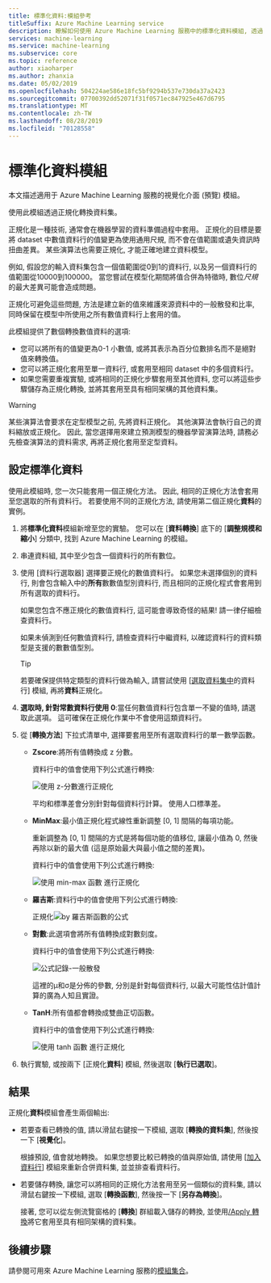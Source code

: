 ```yaml
---
title: 標準化資料:模組參考
titleSuffix: Azure Machine Learning service
description: 瞭解如何使用 Azure Machine Learning 服務中的標準化資料模組, 透過正規化轉換資料集。
services: machine-learning
ms.service: machine-learning
ms.subservice: core
ms.topic: reference
author: xiaoharper
ms.author: zhanxia
ms.date: 05/02/2019
ms.openlocfilehash: 504224ae586e18fc5bf9294b537e730da37a2423
ms.sourcegitcommit: 07700392dd52071f31f0571ec847925e467d6795
ms.translationtype: MT
ms.contentlocale: zh-TW
ms.lasthandoff: 08/28/2019
ms.locfileid: "70128558"
---
```

# <a name="normalize-data-module"></a>標準化資料模組

本文描述適用于 Azure Machine Learning 服務的視覺化介面 (預覽) 模組。

使用此模組透過正規化轉換資料集。

正規化是一種技術, 通常會在機器學習的資料準備過程中套用。 正規化的目標是要將 dataset 中數值資料行的值變更為使用通用尺規, 而不會在值範圍或遺失資訊時扭曲差異。 某些演算法也需要正規化, 才能正確地建立資料模型。

例如, 假設您的輸入資料集包含一個值範圍從0到1的資料行, 以及另一個資料行的值範圍從10000到100000。 當您嘗試在模型化期間將值合併為特徵時, 數位*尺規*的最大差異可能會造成問題。

正規化可避免這些問題, 方法是建立新的值來維護來源資料中的一般散發和比率, 同時保留在模型中所使用之所有數值資料行上套用的值。

此模組提供了數個轉換數值資料的選項:

- 您可以將所有的值變更為0-1 小數值, 或將其表示為百分位數排名而不是絕對值來轉換值。
- 您可以將正規化套用至單一資料行, 或套用至相同 dataset 中的多個資料行。
- 如果您需要重複實驗, 或將相同的正規化步驟套用至其他資料, 您可以將這些步驟儲存為正規化轉換, 並將其套用至具有相同架構的其他資料集。

> [!WARNING]
> 某些演算法會要求在定型模型之前, 先將資料正規化。 其他演算法會執行自己的資料縮放或正規化。 因此, 當您選擇用來建立預測模型的機器學習演算法時, 請務必先檢查演算法的資料需求, 再將正規化套用至定型資料。

##  <a name="configure-normalize-data"></a>設定標準化資料

使用此模組時, 您一次只能套用一個正規化方法。 因此, 相同的正規化方法會套用至您選取的所有資料行。 若要使用不同的正規化方法, 請使用第二個正規化**資料**的實例。

1. 將**標準化資料**模組新增至您的實驗。 您可以在 [**資料轉換**] 底下的 [**調整規模和縮小**] 分類中, 找到 Azure Machine Learning 的模組。

2. 串連資料組, 其中至少包含一個資料行的所有數位。

3. 使用 [資料行選取器] 選擇要正規化的數值資料行。 如果您未選擇個別的資料行, 則會包含輸入中的**所有**數數值型別資料行, 而且相同的正規化程式會套用到所有選取的資料行。 

    如果您包含不應正規化的數值資料行, 這可能會導致奇怪的結果! 請一律仔細檢查資料行。

    如果未偵測到任何數值資料行, 請檢查資料行中繼資料, 以確認資料行的資料類型是支援的數數值型別。

    > [!TIP]
    > 若要確保提供特定類型的資料行做為輸入, 請嘗試使用 [[選取資料集中](./select-columns-in-dataset.md)的資料行] 模組, 再將**資料**正規化。

4. **選取時, 針對常數資料行使用 0**:當任何數值資料行包含單一不變的值時, 請選取此選項。 這可確保在正規化作業中不會使用這類資料行。

5. 從 [**轉換方法**] 下拉式清單中, 選擇要套用至所有選取資料行的單一數學函數。 
  
    - **Zscore**:將所有值轉換成 z 分數。
    
      資料行中的值會使用下列公式進行轉換:  
  
      ![使用 z&#45;分數進行正規化](media/module/aml-normalization-z-score.png)
  
      平均和標準差會分別針對每個資料行計算。 使用人口標準差。
  
    - **MinMax**:最小值正規化程式線性重新調整 [0, 1] 間隔的每項功能。
    
      重新調整為 [0, 1] 間隔的方式是將每個功能的值移位, 讓最小值為 0, 然後再除以新的最大值 (這是原始最大與最小值之間的差異)。
      
      資料行中的值會使用下列公式進行轉換:  
  
      ![使用 min&#45;max 函數 進行正規化](media/module/aml-normalization-minmax.png "AML_normalization-minmax")  
  
    - **羅吉斯**:資料行中的值會使用下列公式進行轉換:

      正規化![by 羅吉斯函數的公式](media/module/aml-normalization-logistic.png "AML_normalization-羅吉斯")  
  
    - **對數**:此選項會將所有值轉換成對數刻度。
  
      資料行中的值會使用下列公式進行轉換:
  
      ![公式記錄&#45;一般散發](media/module/aml-normalization-lognormal.png "AML_normalization-對數")
    
      這裡的μ和σ是分佈的參數, 分別是針對每個資料行, 以最大可能性估計值計算的廣為人知且實證。  
  
    - **TanH**:所有值都會轉換成雙曲正切函數。
    
      資料行中的值會使用下列公式進行轉換:
    
      ![使用 tanh 函數 進行正規化](media/module/aml-normalization-tanh.png "AML_normalization-tanh")

6. 執行實驗, 或按兩下 [正規化**資料**] 模組, 然後選取 [**執行已選取**]。 

## <a name="results"></a>結果

正規化**資料**模組會產生兩個輸出:

- 若要查看已轉換的值, 請以滑鼠右鍵按一下模組, 選取 [**轉換的資料集**], 然後按一下 [**視覺化**]。

    根據預設, 值會就地轉換。 如果您想要比較已轉換的值與原始值, 請使用 [[加入資料行](./add-columns.md)] 模組來重新合併資料集, 並並排查看資料行。

- 若要儲存轉換, 讓您可以將相同的正規化方法套用至另一個類似的資料集, 請以滑鼠右鍵按一下模組, 選取 [**轉換函數**], 然後按一下 [**另存為轉換**]。

    接著, 您可以從左側流覽窗格的 [**轉換**] 群組載入儲存的轉換, 並使用[/Apply 轉換](apply-transformation.md)將它套用至具有相同架構的資料集。  


## <a name="next-steps"></a>後續步驟

請參閱可用來 Azure Machine Learning 服務的[模組集合](module-reference.md)。 